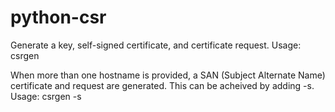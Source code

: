 # python-csr
Generate a key, self-signed certificate, and certificate request.
Usage: csrgen <fqdn>

When more than one hostname is provided, a SAN (Subject Alternate Name)
certificate and request are generated.  This can be acheived by adding -s.
Usage: csrgen <hostname> -s <san0> <san1>
